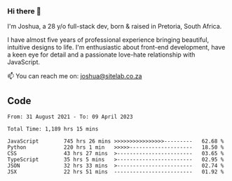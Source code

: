 ### Hi there 👋

I'm Joshua, a 28 y/o full-stack dev, born & raised in Pretoria, South Africa. 

I have almost five years of professional experience bringing beautiful, intuitive designs to life. I'm enthusiastic about front-end development, have a keen eye for detail and a passionate love-hate relationship with JavaScript.

📫 You can reach me on: joshua@sitelab.co.za

## **Code**

<!--START_SECTION:waka-->

```text
From: 31 August 2021 - To: 09 April 2023

Total Time: 1,189 hrs 15 mins

JavaScript        745 hrs 26 mins >>>>>>>>>>>>>>>>---------   62.68 %
Python            220 hrs 1 min   >>>>>--------------------   18.50 %
CSS               43 hrs 27 mins  >------------------------   03.65 %
TypeScript        35 hrs 5 mins   >------------------------   02.95 %
JSON              32 hrs 33 mins  >------------------------   02.74 %
JSX               22 hrs 51 mins  -------------------------   01.92 %
```

<!--END_SECTION:waka-->
